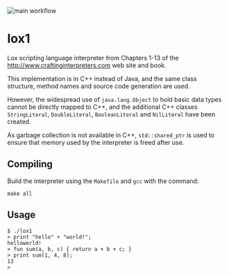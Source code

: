 ![main workflow](https://github.com/simoc/lox1/actions/workflows/main.yml/badge.svg)

# lox1

Lox scripting language interpreter from Chapters 1-13 of the http://www.craftinginterpreters.com web site and book.

This implementation is in C++ instead of Java, and the same class structure, method names and source code generation are used.

However, the widespread use of `java.lang.Object` to hold basic data types cannot be directly mapped to C++,
and the additional C++ classes `StringLiteral`, `DoubleLiteral`, `BooleanLiteral` and `NilLiteral`
have been created.

As garbage collection is not available in C++, `std::shared_ptr` is used to ensure that memory used by the interpreter is freed after use.

## Compiling

Build the interpreter using the `Makefile` and `gcc` with the command:

    make all
    
## Usage

```
$ ./lox1
> print "hello" + "world!";
helloworld!
> fun sum(a, b, c) { return a + b + c; }
> print sum(1, 4, 8);
13
>
```
